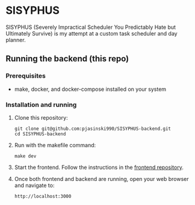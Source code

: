 # SISYPHUS
SISYPHUS (Severely Impractical Scheduler You Predictably Hate but Ultimately Survive)
is my attempt at a custom task scheduler and day planner.

## Running the backend (this repo)

### Prerequisites

- make, docker, and docker-compose installed on your system

### Installation and running

1. Clone this repository:
   ```shell
   git clone git@github.com:pjasinski990/SISYPHUS-backend.git
   cd SISYPHUS-backend
   ```
   
2. Run with the makefile command:
   ```shell
   make dev
   ```

3. Start the frontend. Follow the instructions in the [frontend repository](https://github.com/pjasinski990/SISYPHUS-frontend).

4. Once both frontend and backend are running, open your web browser and navigate to:
   ```
   http://localhost:3000
   ```
